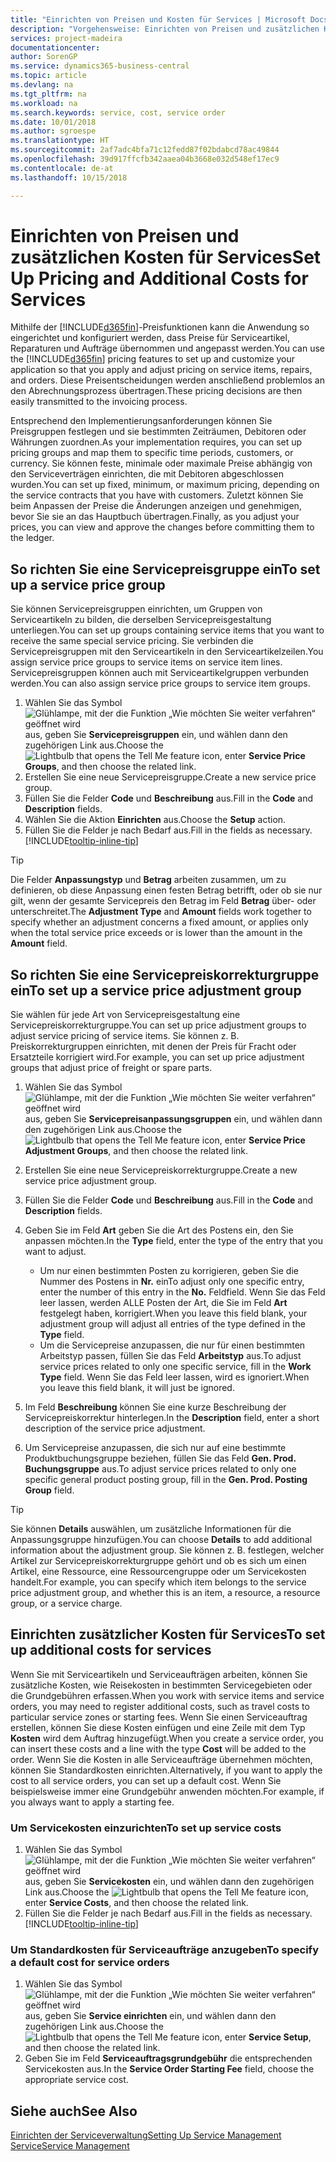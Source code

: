 ```yaml
---
title: "Einrichten von Preisen und Kosten für Services | Microsoft Docs"
description: "Vorgehensweise: Einrichten von Preisen und zusätzlichen Kosten für Services."
services: project-madeira
documentationcenter: 
author: SorenGP
ms.service: dynamics365-business-central
ms.topic: article
ms.devlang: na
ms.tgt_pltfrm: na
ms.workload: na
ms.search.keywords: service, cost, service order
ms.date: 10/01/2018
ms.author: sgroespe
ms.translationtype: HT
ms.sourcegitcommit: 2af7adc4bfa71c12fedd87f02bdabcd78ac49844
ms.openlocfilehash: 39d917ffcfb342aaea04b3668e032d548ef17ec9
ms.contentlocale: de-at
ms.lasthandoff: 10/15/2018

---
```


# <a name="set-up-pricing-and-additional-costs-for-services"></a><span data-ttu-id="70a14-103">Einrichten von Preisen und zusätzlichen Kosten für Services</span><span class="sxs-lookup"><span data-stu-id="70a14-103">Set Up Pricing and Additional Costs for Services</span></span>
<span data-ttu-id="70a14-104">Mithilfe der [!INCLUDE[d365fin](includes/d365fin_md.md)]-Preisfunktionen kann die Anwendung so eingerichtet und konfiguriert werden, dass Preise für Serviceartikel, Reparaturen und Aufträge übernommen und angepasst werden.</span><span class="sxs-lookup"><span data-stu-id="70a14-104">You can use the [!INCLUDE[d365fin](includes/d365fin_md.md)] pricing features to set up and customize your application so that you apply and adjust pricing on service items, repairs, and orders.</span></span> <span data-ttu-id="70a14-105">Diese Preisentscheidungen werden anschließend problemlos an den Abrechnungsprozess übertragen.</span><span class="sxs-lookup"><span data-stu-id="70a14-105">These pricing decisions are then easily transmitted to the invoicing process.</span></span>  
  
<span data-ttu-id="70a14-106">Entsprechend den Implementierungsanforderungen können Sie Preisgruppen festlegen und sie bestimmten Zeiträumen, Debitoren oder Währungen zuordnen.</span><span class="sxs-lookup"><span data-stu-id="70a14-106">As your implementation requires, you can set up pricing groups and map them to specific time periods, customers, or currency.</span></span> <span data-ttu-id="70a14-107">Sie können feste, minimale oder maximale Preise abhängig von den Serviceverträgen einrichten, die mit Debitoren abgeschlossen wurden.</span><span class="sxs-lookup"><span data-stu-id="70a14-107">You can set up fixed, minimum, or maximum pricing, depending on the service contracts that you have with customers.</span></span> <span data-ttu-id="70a14-108">Zuletzt können Sie beim Anpassen der Preise die Änderungen anzeigen und genehmigen, bevor Sie sie an das Hauptbuch übertragen.</span><span class="sxs-lookup"><span data-stu-id="70a14-108">Finally, as you adjust your prices, you can view and approve the changes before committing them to the ledger.</span></span>  

## <a name="to-set-up-a-service-price-group"></a><span data-ttu-id="70a14-109">So richten Sie eine Servicepreisgruppe ein</span><span class="sxs-lookup"><span data-stu-id="70a14-109">To set up a service price group</span></span>
<span data-ttu-id="70a14-110">Sie können Servicepreisgruppen einrichten, um Gruppen von Serviceartikeln zu bilden, die derselben Servicepreisgestaltung unterliegen.</span><span class="sxs-lookup"><span data-stu-id="70a14-110">You can set up groups containing service items that you want to receive the same special service pricing.</span></span> <span data-ttu-id="70a14-111">Sie verbinden die Servicepreisgruppen mit den Serviceartikeln in den Serviceartikelzeilen.</span><span class="sxs-lookup"><span data-stu-id="70a14-111">You assign service price groups to service items on service item lines.</span></span> <span data-ttu-id="70a14-112">Servicepreisgruppen können auch mit Serviceartikelgruppen verbunden werden.</span><span class="sxs-lookup"><span data-stu-id="70a14-112">You can also assign service price groups to service item groups.</span></span>  

1. <span data-ttu-id="70a14-113">Wählen Sie das Symbol ![Glühlampe, mit der die Funktion „Wie möchten Sie weiter verfahren“ geöffnet wird](media/ui-search/search_small.png "Wie möchten Sie weiter verfahren?") aus, geben Sie **Servicepreisgruppen** ein, und wählen dann den zugehörigen Link aus.</span><span class="sxs-lookup"><span data-stu-id="70a14-113">Choose the ![Lightbulb that opens the Tell Me feature](media/ui-search/search_small.png "Tell me what you want to do") icon, enter **Service Price Groups**, and then choose the related link.</span></span>  
2. <span data-ttu-id="70a14-114">Erstellen Sie eine neue Servicepreisgruppe.</span><span class="sxs-lookup"><span data-stu-id="70a14-114">Create a new service price group.</span></span>  
3. <span data-ttu-id="70a14-115">Füllen Sie die Felder **Code** und **Beschreibung** aus.</span><span class="sxs-lookup"><span data-stu-id="70a14-115">Fill in the **Code** and **Description** fields.</span></span>  
4. <span data-ttu-id="70a14-116">Wählen Sie die Aktion **Einrichten** aus.</span><span class="sxs-lookup"><span data-stu-id="70a14-116">Choose the **Setup** action.</span></span>  
2. <span data-ttu-id="70a14-117">Füllen Sie die Felder je nach Bedarf aus.</span><span class="sxs-lookup"><span data-stu-id="70a14-117">Fill in the fields as necessary.</span></span> [!INCLUDE[tooltip-inline-tip](includes/tooltip-inline-tip_md.md)]  

 > [!Tip]
 > <span data-ttu-id="70a14-118">Die Felder **Anpassungstyp** und **Betrag** arbeiten zusammen, um zu definieren, ob diese Anpassung einen festen Betrag betrifft, oder ob sie nur gilt, wenn der gesamte Servicepreis den Betrag im Feld **Betrag** über- oder unterschreitet.</span><span class="sxs-lookup"><span data-stu-id="70a14-118">The **Adjustment Type** and **Amount** fields work together to specify whether an adjustment concerns a fixed amount, or applies only when the total service price exceeds or is lower than the amount in the **Amount** field.</span></span>  

## <a name="to-set-up-a-service-price-adjustment-group"></a><span data-ttu-id="70a14-119">So richten Sie eine Servicepreiskorrekturgruppe ein</span><span class="sxs-lookup"><span data-stu-id="70a14-119">To set up a service price adjustment group</span></span>  
<span data-ttu-id="70a14-120">Sie wählen für jede Art von Servicepreisgestaltung eine Servicepreiskorrekturgruppe.</span><span class="sxs-lookup"><span data-stu-id="70a14-120">You can set up price adjustment groups to adjust service pricing of service items.</span></span> <span data-ttu-id="70a14-121">Sie können z. B. Preiskorrekturgruppen einrichten, mit denen der Preis für Fracht oder Ersatzteile korrigiert wird.</span><span class="sxs-lookup"><span data-stu-id="70a14-121">For example, you can set up price adjustment groups that adjust price of freight or spare parts.</span></span>  
  
1. <span data-ttu-id="70a14-122">Wählen Sie das Symbol ![Glühlampe, mit der die Funktion „Wie möchten Sie weiter verfahren“ geöffnet wird](media/ui-search/search_small.png "Wie möchten Sie weiter verfahren?") aus, geben Sie **Servicepreisanpassungsgruppen** ein, und wählen dann den zugehörigen Link aus.</span><span class="sxs-lookup"><span data-stu-id="70a14-122">Choose the ![Lightbulb that opens the Tell Me feature](media/ui-search/search_small.png "Tell me what you want to do") icon, enter **Service Price Adjustment Groups**, and then choose the related link.</span></span>  
2. <span data-ttu-id="70a14-123">Erstellen Sie eine neue Servicepreiskorrekturgruppe.</span><span class="sxs-lookup"><span data-stu-id="70a14-123">Create a new service price adjustment group.</span></span>  
3. <span data-ttu-id="70a14-124">Füllen Sie die Felder **Code** und **Beschreibung** aus.</span><span class="sxs-lookup"><span data-stu-id="70a14-124">Fill in the **Code** and **Description** fields.</span></span>  
4. <span data-ttu-id="70a14-125">Geben Sie im Feld **Art** geben Sie die Art des Postens ein, den Sie anpassen möchten.</span><span class="sxs-lookup"><span data-stu-id="70a14-125">In the **Type** field, enter the type of the entry that you want to adjust.</span></span>  
  
    * <span data-ttu-id="70a14-126">Um nur einen bestimmten Posten zu korrigieren, geben Sie die Nummer des Postens in **Nr.** ein</span><span class="sxs-lookup"><span data-stu-id="70a14-126">To adjust only one specific entry, enter the number of this entry in the **No.**</span></span> <span data-ttu-id="70a14-127">Feld</span><span class="sxs-lookup"><span data-stu-id="70a14-127">field.</span></span> <span data-ttu-id="70a14-128">Wenn Sie das Feld leer lassen, werden ALLE Posten der Art, die Sie im Feld **Art** festgelegt haben, korrigiert.</span><span class="sxs-lookup"><span data-stu-id="70a14-128">When you leave this field blank, your adjustment group will adjust all entries of the type defined in the **Type** field.</span></span>  
    * <span data-ttu-id="70a14-129">Um die Servicepreise anzupassen, die nur für einen bestimmten Arbeitstyp passen, füllen Sie das Feld **Arbeitstyp** aus.</span><span class="sxs-lookup"><span data-stu-id="70a14-129">To adjust service prices related to only one specific service, fill in the **Work Type** field.</span></span> <span data-ttu-id="70a14-130">Wenn Sie das Feld leer lassen, wird es ignoriert.</span><span class="sxs-lookup"><span data-stu-id="70a14-130">When you leave this field blank, it will just be ignored.</span></span>  
  
5. <span data-ttu-id="70a14-131">Im Feld **Beschreibung** können Sie eine kurze Beschreibung der Servicepreiskorrektur hinterlegen.</span><span class="sxs-lookup"><span data-stu-id="70a14-131">In the **Description** field, enter a short description of the service price adjustment.</span></span>  
6. <span data-ttu-id="70a14-132">Um Servicepreise anzupassen, die sich nur auf eine bestimmte Produktbuchungsgruppe beziehen, füllen Sie das Feld **Gen. Prod. Buchungsgruppe** aus.</span><span class="sxs-lookup"><span data-stu-id="70a14-132">To adjust service prices related to only one specific general product posting group, fill in the **Gen. Prod. Posting Group** field.</span></span>

> [!Tip]
> <span data-ttu-id="70a14-133">Sie können **Details** auswählen, um zusätzliche Informationen für die Anpassungsgruppe hinzufügen.</span><span class="sxs-lookup"><span data-stu-id="70a14-133">You can choose **Details** to add additional information about the adjustment group.</span></span> <span data-ttu-id="70a14-134">Sie können z. B. festlegen, welcher Artikel zur Servicepreiskorrekturgruppe gehört und ob es sich um einen Artikel, eine Ressource, eine Ressourcengruppe oder um Servicekosten handelt.</span><span class="sxs-lookup"><span data-stu-id="70a14-134">For example, you can specify which item belongs to the service price adjustment group, and whether this is an item, a resource, a resource group, or a service charge.</span></span>  

## <a name="to-set-up-additional-costs-for-services"></a><span data-ttu-id="70a14-135">Einrichten zusätzlicher Kosten für Services</span><span class="sxs-lookup"><span data-stu-id="70a14-135">To set up additional costs for services</span></span>
<span data-ttu-id="70a14-136">Wenn Sie mit Serviceartikeln und Serviceaufträgen arbeiten, können Sie zusätzliche Kosten, wie Reisekosten in bestimmten Servicegebieten oder die Grundgebühren erfassen.</span><span class="sxs-lookup"><span data-stu-id="70a14-136">When you work with service items and service orders, you may need to register additional costs, such as travel costs to particular service zones or starting fees.</span></span> <span data-ttu-id="70a14-137">Wenn Sie einen Serviceauftrag erstellen, können Sie diese Kosten einfügen und eine Zeile mit dem Typ **Kosten** wird dem Auftrag hinzugefügt.</span><span class="sxs-lookup"><span data-stu-id="70a14-137">When you create a service order, you can insert these costs and a line with the type **Cost** will be added to the order.</span></span> <span data-ttu-id="70a14-138">Wenn Sie die Kosten in alle Serviceaufträge übernehmen möchten, können Sie Standardkosten einrichten.</span><span class="sxs-lookup"><span data-stu-id="70a14-138">Alternatively, if you want to apply the cost to all service orders, you can set up a default cost.</span></span> <span data-ttu-id="70a14-139">Wenn Sie beispielsweise immer eine Grundgebühr anwenden möchten.</span><span class="sxs-lookup"><span data-stu-id="70a14-139">For example, if you always want to apply a starting fee.</span></span>
  
### <a name="to-set-up-service-costs"></a><span data-ttu-id="70a14-140">Um Servicekosten einzurichten</span><span class="sxs-lookup"><span data-stu-id="70a14-140">To set up service costs</span></span>
1. <span data-ttu-id="70a14-141">Wählen Sie das Symbol ![Glühlampe, mit der die Funktion „Wie möchten Sie weiter verfahren“ geöffnet wird](media/ui-search/search_small.png "Wie möchten Sie weiter verfahren?") aus, geben Sie **Servicekosten** ein, und wählen dann den zugehörigen Link aus.</span><span class="sxs-lookup"><span data-stu-id="70a14-141">Choose the ![Lightbulb that opens the Tell Me feature](media/ui-search/search_small.png "Tell me what you want to do") icon, enter **Service Costs**, and then choose the related link.</span></span> 
2. <span data-ttu-id="70a14-142">Füllen Sie die Felder je nach Bedarf aus.</span><span class="sxs-lookup"><span data-stu-id="70a14-142">Fill in the fields as necessary.</span></span> [!INCLUDE[tooltip-inline-tip](includes/tooltip-inline-tip_md.md)]  

### <a name="to-specify-a-default-cost-for-service-orders"></a><span data-ttu-id="70a14-143">Um Standardkosten für Serviceaufträge anzugeben</span><span class="sxs-lookup"><span data-stu-id="70a14-143">To specify a default cost for service orders</span></span>
1. <span data-ttu-id="70a14-144">Wählen Sie das Symbol ![Glühlampe, mit der die Funktion „Wie möchten Sie weiter verfahren“ geöffnet wird](media/ui-search/search_small.png "Wie möchten Sie weiter verfahren?") aus, geben Sie **Service einrichten** ein, und wählen dann den zugehörigen Link aus.</span><span class="sxs-lookup"><span data-stu-id="70a14-144">Choose the ![Lightbulb that opens the Tell Me feature](media/ui-search/search_small.png "Tell me what you want to do") icon, enter **Service Setup**, and then choose the related link.</span></span> 
2. <span data-ttu-id="70a14-145">Geben Sie im Feld **Serviceauftragsgrundgebühr** die entsprechenden Servicekosten aus.</span><span class="sxs-lookup"><span data-stu-id="70a14-145">In the **Service Order Starting Fee** field, choose the appropriate service cost.</span></span>

## <a name="see-also"></a><span data-ttu-id="70a14-146">Siehe auch</span><span class="sxs-lookup"><span data-stu-id="70a14-146">See Also</span></span>
[<span data-ttu-id="70a14-147">Einrichten der Serviceverwaltung</span><span class="sxs-lookup"><span data-stu-id="70a14-147">Setting Up Service Management</span></span>](service-setup-service.md)  
[<span data-ttu-id="70a14-148">Service</span><span class="sxs-lookup"><span data-stu-id="70a14-148">Service Management</span></span>](service-service.md)  

